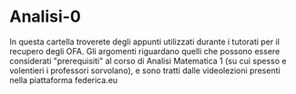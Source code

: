 # Analisi-0
In questa cartella troverete degli appunti utilizzati durante i tutorati per il recupero degli OFA. 
Gli argomenti riguardano quelli che possono essere considerati "prerequisiti" al corso di Analisi Matematica 1 (su cui spesso e volentieri i professori sorvolano), e sono tratti dalle videolezioni
presenti nella piattaforma federica.eu
